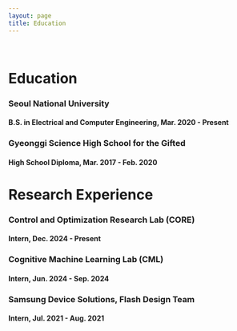 ```yaml
---
layout: page
title: Education
---
```


<br/>


# Education

### Seoul National University 
#### B.S. in Electrical and Computer Engineering, Mar. 2020 - Present

### Gyeonggi Science High School for the Gifted
#### High School Diploma, Mar. 2017 - Feb. 2020

# Research Experience

### Control and Optimization Research Lab (CORE) 
#### Intern, Dec. 2024 - Present

### Cognitive Machine Learning Lab (CML)
#### Intern, Jun. 2024 - Sep. 2024

### Samsung Device Solutions, Flash Design Team
#### Intern, Jul. 2021 - Aug. 2021

<br/>
